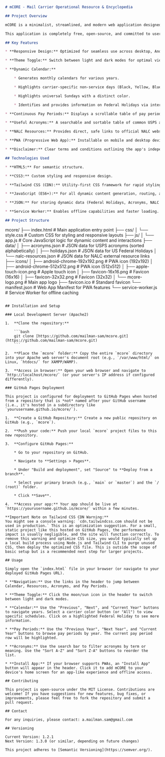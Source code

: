 ```markdown
# mCORE - Mail Carrier Operational Resource & Encyclopedia

## Project Overview

mCORE is a minimalist, streamlined, and modern web application designed to be a functional and user-friendly resource for mail carriers. Built by a mail carrier, for all mail carriers, it provides essential tools and information to help manage schedules, understand pay periods, and quickly reference postal acronyms and NALC resources.

This application is completely free, open-source, and committed to user privacy: it collects no user data, serves no ads, and has no affiliation with USPS or any union.

## Key Features

* **Responsive Design:** Optimized for seamless use across desktop, Android, and Apple mobile devices.

* **Theme Toggle:** Switch between light and dark modes for optimal viewing comfort.

* **Dynamic Calendar:**

    * Generates monthly calendars for various years.

    * Highlights carrier-specific non-service days (Black, Yellow, Blue, Green, Brown, Red) based on rotating schedules.

    * Highlights universal Sundays with a distinct color.

    * Identifies and provides information on Federal Holidays via interactive lightboxes.

* **Continuous Pay Periods:** Displays a scrollable table of pay periods, including start dates, end dates, and pay dates, with the current pay period highlighted.

* **Useful Acronyms:** A searchable and sortable table of common USPS acronyms and their meanings, including carrier endorsements and forms.

* **NALC Resources:** Provides direct, safe links to official NALC website pages for contract information, CCA resources, retirement, and more.

* **PWA (Progressive Web App):** Installable on mobile and desktop devices for an app-like experience and offline access.

* **Disclaimer:** Clear terms and conditions outlining the app's independent nature and disclaimer of liability.

## Technologies Used

* **HTML5:** For semantic structure.

* **CSS3:** Custom styling and responsive design.

* **Tailwind CSS (CDN):** Utility-first CSS framework for rapid styling.

* **JavaScript (ES6+):** For all dynamic content generation, routing, and interactive features.

* **JSON:** For storing dynamic data (Federal Holidays, Acronyms, NALC Resources).

* **Service Worker:** Enables offline capabilities and faster loading.

## Project Structure

```

mcore/
├── index.html                \# Main application entry point
├── css/
│   └── style.css             \# Custom CSS for styling and responsive layouts
├── js/
│   └── app.js                \# Core JavaScript logic for dynamic content and interactions
├── data/
│   ├── acronyms.json         \# JSON data for USPS acronyms (sorted alphabetically)
│   ├── holidays.json         \# JSON data for US Federal Holidays
│   └── nalc-resources.json   \# JSON data for NALC external resource links
├── icons/
│   ├── android-chrome-192x192.png  \# PWA icon (192x192)
│   ├── android-chrome-512x512.png  \# PWA icon (512x512)
│   ├── apple-touch-icon.png        \# Apple touch icon
│   ├── favicon-16x16.png           \# Favicon (16x16)
│   ├── favicon-32x32.png           \# Favicon (32x32)
│   └── mcore-logo.png              \# Main app logo
├── favicon.ico               \# Standard favicon
└── manifest.json             \# Web App Manifest for PWA features
└── service-worker.js         \# Service Worker for offline caching

````

## Installation and Setup

### Local Development Server (Apache2)

1.  **Clone the repository:**

    ```bash
    git clone [https://github.com/mailman-sam/mcore.git](https://github.com/mailman-sam/mcore.git)
    ```

2.  **Place the `mcore` folder:** Copy the entire `mcore` directory into your Apache web server's document root (e.g., `/var/www/html/` on Linux, `htdocs/` for XAMPP/WAMP).

3.  **Access in browser:** Open your web browser and navigate to `http://localhost/mcore/` (or your server's IP address if configured differently).

### GitHub Pages Deployment

This project is configured for deployment to GitHub Pages when hosted from a repository that is *not* named after your GitHub username (i.e., it's hosted in a subdirectory like `yourusername.github.io/mcore/`).

1.  **Create a GitHub Repository:** Create a new public repository on GitHub (e.g., `mcore`).

2.  **Push your code:** Push your local `mcore` project files to this new repository.

3.  **Configure GitHub Pages:**

    * Go to your repository on GitHub.

    * Navigate to **Settings > Pages**.

    * Under "Build and deployment", set "Source" to **Deploy from a branch**.

    * Select your primary branch (e.g., `main` or `master`) and the `/ (root)` folder.

    * Click **Save**.

4.  **Access your app:** Your app should be live at `https://yourusername.github.io/mcore/` within a few minutes.

**Important Note on Tailwind CSS CDN Warning:**
You might see a console warning: `cdn.tailwindcss.com should not be used in production.` This is an optimization suggestion. For a small, static project like this hosted on GitHub Pages, the performance impact is usually negligible, and the site will function correctly. To remove this warning and optimize CSS size, you would typically set up a local build process using Node.js and Tailwind CLI to purge unused CSS, then deploy the optimized CSS file. This is outside the scope of basic setup but is a recommended next step for larger projects.

## Usage

Simply open the `index.html` file in your browser (or navigate to your deployed GitHub Pages URL).

* **Navigation:** Use the links in the header to jump between Calendar, Resources, Acronyms, and Pay Periods.

* **Theme Toggle:** Click the moon/sun icon in the header to switch between light and dark modes.

* **Calendar:** Use the "Previous", "Next", and "Current Year" buttons to navigate years. Select a carrier color button (or "All") to view specific schedules. Click on a highlighted Federal Holiday to see more information.

* **Pay Periods:** Use the "Previous Year", "Next Year", and "Current Year" buttons to browse pay periods by year. The current pay period row will be highlighted.

* **Acronyms:** Use the search bar to filter acronyms by term or meaning. Use the "Sort A-Z" and "Sort Z-A" buttons to reorder the list.

* **Install App:** If your browser supports PWAs, an "Install App" button will appear in the header. Click it to add mCORE to your device's home screen for an app-like experience and offline access.

## Contributing

This project is open-source under the MIT License. Contributions are welcome! If you have suggestions for new features, bug fixes, or improvements, please feel free to fork the repository and submit a pull request.

## Contact

For any inquiries, please contact: a.mailman.sam@gmail.com

## Versioning

Current Version: 1.2.1
Next Version: 1.3.0 (or similar, depending on future changes)

This project adheres to [Semantic Versioning](https://semver.org/).
````
